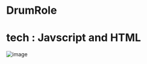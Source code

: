 # DrumRole
# tech : Javscript and HTML 

![image](https://user-images.githubusercontent.com/35140415/197466811-4713c8c5-da37-45cc-9838-78ac8603b09a.png)
